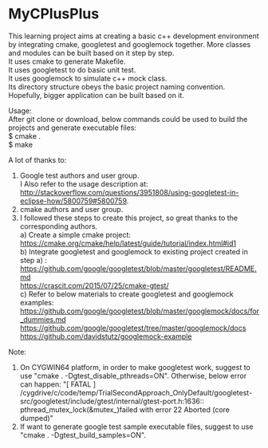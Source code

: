 # MyCPlusPlus
This learning project aims at creating a basic c++ development environment by integrating cmake, googletest and googlemock together.
More classes and modules can be built based on it step by step.   
It uses cmake to generate Makefile.  
It uses googletest to do basic unit test.  
It uses googlemock to simulate c++ mock class.   
Its directory structure obeys the basic project naming convention. Hopefully, bigger application can be built based on it.  

Usage:  
After git clone or download, below commands could be used to build the projects and generate executable files:    
$ cmake .  
$ make  
  
A lot of thanks to:  
1) Google test authors and user group.   
I Also refer to the usage description at:   
http://stackoverflow.com/questions/3951808/using-googletest-in-eclipse-how/5800759#5800759.  
2) cmake authors and user group.  
3) I followed these steps to create this project, so great thanks to the corresponding authors.  
   a) Create a simple cmake project:  
      https://cmake.org/cmake/help/latest/guide/tutorial/index.html#id1  
   b) Integrate googletest and googlemock to existing project created in step a) :  
      https://github.com/google/googletest/blob/master/googletest/README.md   
      https://crascit.com/2015/07/25/cmake-gtest/  
   c) Refer to below materials to create googletest and googlemock examples:  
      https://github.com/google/googletest/blob/master/googlemock/docs/for_dummies.md  
      https://github.com/google/googletest/tree/master/googlemock/docs  
      https://github.com/davidstutz/googlemock-example  
  
  
Note:
1) On CYGWIN64 platform, in order to make googletest work, suggest to use "cmake . -Dgtest_disable_pthreads=ON".
Otherwise, below error can happen:
"[ FATAL ] /cygdrive/c/code/temp/TrialSecondApproach_OnlyDefault/googletest-src/googletest/include/gtest/internal/gtest-port.h:1636:: pthread_mutex_lock(&mutex_)failed with error 22
Aborted (core dumped)"
2) If want to generate google test sample executable files, suggest to use "cmake . -Dgtest_build_samples=ON".

